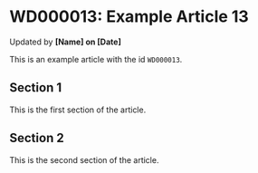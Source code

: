 # WD000013: Example Article 13
Updated by **[Name] on [Date]**

This is an example article with the id `WD000013`.

## Section 1

This is the first section of the article.

## Section 2

This is the second section of the article.
